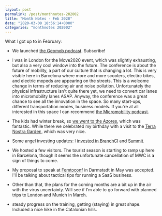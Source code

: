 ```yaml
---
layout: post
permalink: /post/monthnotes-202002
title: "Month Notes - Feb 2020"
date: "2020-03-08 18:56:14+0000"
categories: "monthnotes 202002"
---
```



What I got up to in February:

* We launched [the Geomob podcast](https://thegeomob.com/podcast/). Subscribe!

* I was in London for the Move2020 event, which was slightly exhausting, but
also a very cool window into the future. The conference is about the future of
mobility, a part of our culture that is changing a lot. This is very visible
here in Barcelona where more and more scooters, electirc bikes, and electric
mopeds are appearing on the streets. This is a welcome change in terms of
reducing air and noise pollution. Unfortunately the physical infrastructure
isn't quite there yet, we need to convert car lanes into micromobility lanes
ASAP. Anyway, the conference was a great chance to see all the innovation
in the space. So many start-ups, different transportation modes, business
models. If you're at all interested in this space I can recommend
[the Micromobility podcast](https://micromobility.io/podcast/). 

* The kids had winter break, so [we went to the Azores](/post/azores),
which was fantastic. While there we celebrated my birthday with a visit to the
[Terra Nostra Garden](http://www.parqueterranostra.com/), which was very nice.

* Some angel investing updates: I [invested in BranchCI](/investing-in-branch) and [Summit](/post/investing-in-summit).

* We hosted a few visitors. The tourist season is starting to ramp up here in
Barcelona, though it seems the unfortunate cancellation of MWC is a sign of
things to come. 

* My proposal to speak at [Femtoconf](https://www.femtoconf.com/2020/) in Darmstadt
in May was accepted.  I'll be talking about tactical tips for running a SaaS business.

* Other than that, the plans for the coming months are a bit up in the air with
the virus uncertainty. Will see if I'm able to go forward with planned trips
to London and Munich in March.

* steady progress on the training, getting (staying) in great shape. Included
a nice hike in the Catalonian hills.








 

